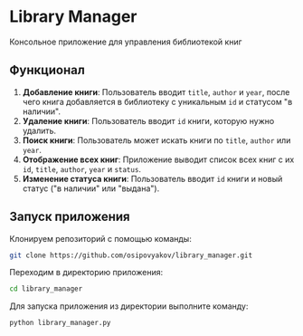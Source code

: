 # Library Manager

Консольное приложение для управления библиотекой книг

## Функционал

1. **Добавление книги**: Пользователь вводит `title`, `author` и `year`, после чего книга добавляется в библиотеку с уникальным `id` и статусом "в наличии".
2. **Удаление книги**: Пользователь вводит `id` книги, которую нужно удалить.
3. **Поиск книги**: Пользователь может искать книги по `title`, `author` или `year`.
4. **Отображение всех книг**: Приложение выводит список всех книг с их `id`, `title`, `author`, `year` и `status`.
5. **Изменение статуса книги**: Пользователь вводит `id` книги и новый статус ("в наличии" или "выдана").

## Запуск приложения
Клонируем репозиторий с помощью команды:
```bash
git clone https://github.com/osipovyakov/library_manager.git
```
Переходим в директорию приложения:
```bash
cd library_manager
```
Для запуска приложения из директории выполните команду:
```bash
python library_manager.py
```
